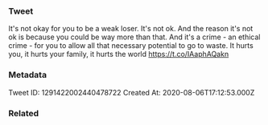 ### Tweet
It's not okay for you to be a weak loser. It's not ok. And the reason it's not ok is because you could be way more than that. And it's a crime - an ethical crime - for you to allow all that necessary potential to go to waste. It hurts you, it hurts your family, it hurts the world https://t.co/IAaphAQakn

### Metadata
Tweet ID: 1291422002440478722
Created At: 2020-08-06T17:12:53.000Z

### Related

